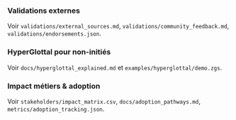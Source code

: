 <!-- À coller dans README.md aux sections concernées -->

### Validations externes
Voir `validations/external_sources.md`, `validations/community_feedback.md`, `validations/endorsements.json`.

### HyperGlottal pour non-initiés
Voir `docs/hyperglottal_explained.md` et `examples/hyperglottal/demo.zgs`.

### Impact métiers & adoption
Voir `stakeholders/impact_matrix.csv`, `docs/adoption_pathways.md`, `metrics/adoption_tracking.json`.
